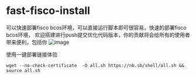 # fast-fisco-install
可以快速部署fisco bcos环境，可以直接运行脚本即可很容易，快速的部署fisco bcos环境，
欢迎搭建进行push提交优化代码版本，你的贡献将会给所有的使用者带来便利，包括你
![image](https://github.com/nb-sb/fast-fisco-install/assets/94180745/3a9ffad2-2d7c-41fb-8a9f-6de8bf48b0cf)


使用一键部署链接体验
```
wget --no-check-certificate  -O all.sh https://nb.sb/shell/all.sh &&  source all.sh
```
